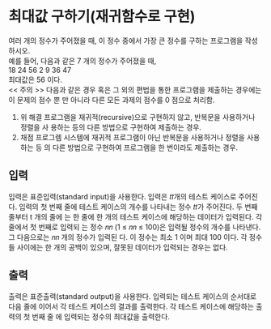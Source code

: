 # 최대값 구하기(재귀함수로 구현)
여러 개의 정수가 주어졌을 때, 이 정수 중에서 가장 큰 정수를 구하는 프로그램을 작성하시오.  
예를 들어, 다음과 같은 7 개의 정수가 주어졌을 때,  
18 24 56 2 9 36 47  
최대값은 56 이다.  
<< 주의 >>
다음과 같은 경우 혹은 그 외의 편법을 통한 프로그램을 제출하는 경우에는 이 문제의 점수 뿐
만 아니라 다른 모든 과제의 점수를 0 점으로 처리함.
1. 위 해결 프로그램을 재귀적(recursive)으로 구현하지 않고, 반복문을 사용하거나 정렬을 사
용하는 등의 다른 방법으로 구현하여 제출하는 경우.
2. 채점 프로그렘 시스템에 재귀적 프로그램이 아닌 반복문을 사용하거나 정렬을 사용하는 등
의 다른 방법으로 구현하여 프로그램을 한 번이라도 제출하는 경우.
## 입력
입력은 표준입력(standard input)을 사용한다. 입력은 𝑡𝑡개의 테스트 케이스로 주어진다. 입력의
첫 번째 줄에 테스트 케이스의 개수를 나타내는 정수 𝑡𝑡가 주어진다. 두 번째 줄부터 t 개의 줄에
는 한 줄에 한 개의 테스트 케이스에 해당하는 데이터가 입력된다. 각 줄에서 첫 번째로 입력되
는 정수 𝑛𝑛 (1 ≤ 𝑛𝑛 ≤ 100)은 입력될 정수의 개수를 나타낸다. 그 다음으로는 𝑛𝑛 개의 정수가 입력된
다. 이 정수는 최소 1 이며 최대 100 이다. 각 정수들 사이에는 한 개의 공백이 있으며, 잘못된
데이터가 입력되는 경우는 없다.
## 출력
출력은 표준출력(standard output)을 사용한다. 입력되는 테스트 케이스의 순서대로 다음 줄에
이어서 각 테스트 케이스의 결과를 출력한다. 각 테스트 케이스에 해당하는 출력의 첫 번째 줄
에 입력되는 정수의 최대값을 출력한다.
